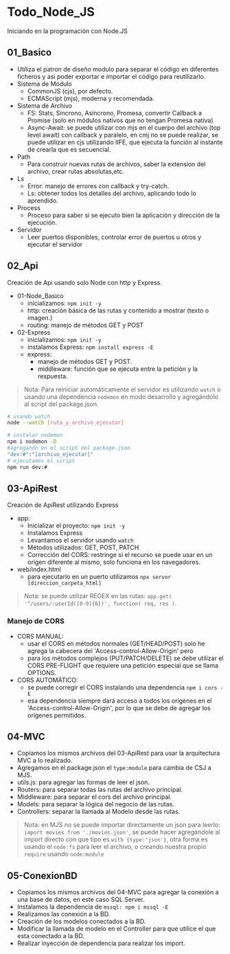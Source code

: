 # Todo_Node_JS

Iniciando en la programación con Node.JS
<!-- cSpell:disable -->

## 01_Basico
<!-- cSpell:enable -->
- Utiliza el patron de diseño modulo para separar el código en diferentes ficheros y asi poder exportar e importar el código para reutilizarlo.
- Sistema de Modulo
  - CommonJS (cjs), por defecto.
  - ECMAScript (mjs), moderna y recomendada.
- Sistema de Archivo
  - FS: Stats, Síncrono, Asíncrono, Promesa, convertir Callback a Promise (solo en módulos nativos que no tengan Promesa nativa)
  - Async-Await: se puede utilizar con mjs en el cuerpo del archivo (top level await) con callback y paralelo, en cmj no se puede realizar, se puede utilizar en cjs utilizando IIFE, que ejecuta la función al instante de crearla que es secuencial.
- Path
  - Para construir nuevas rutas de archivos, saber la extension del archivo, crear rutas absolutas,etc.
- Ls
  - Error: manejo de errores con callback y try-catch.
  - Ls: obtener todos los detalles del archivo, aplicando todo lo aprendido.
- Process
  - Proceso para saber si se ejecuto bien la aplicación y dirección de la ejecución.
- Servidor
  - Leer puertos disponibles, controlar error de puertos u otros y ejecutar el servidor

## 02_Api

Creación de Api usando solo Node con http y Express.

- 01-Node_Basico
  - inicializamos: `npm init -y`
  - http: creación básica de las rutas y contenido a mostrar (texto o imagen.)
  - routing: manejo de métodos GET y POST
- 02-Express
  - inicializamos: `npm init -y`
  - instalamos Express: `npm install express -E`
  - express:
    - manejo de métodos GET y POST.
    - middleware: función que se ejecuta entre la petición y la respuesta.

> Nota: Para reiniciar automáticamente el servidor es utilizando  `watch` o usando una dependencia `nodemon` en modo desarrollo y agregándolo al script del package.json.

```sh
# usando watch
node --watch [ruta_y_archivo_ejecutar]

# instalar nodemon
npm i nodemon -D
#agregando en el script del package.json
"dev:#":"[archivo_ejecutar]"
# ejecutamos el script
npm run dev:#
```

## 03-ApiRest

Creación de ApiRest utilizando Express

- app:
  - Inicializar el proyecto: `npm init -y`
  - Instalamos Express
  - Levantamos el servidor usando `watch`
  - Métodos utilizados: GET, POST, PATCH
  - Corrección del CORS: restringe si el recurso se puede usar en un origen diferente al mismo, solo funciona en los navegadores.
- web/index.html
  - para ejecutarlo en un puerto utilizamos `npx servor [direccion_carpeta_html]`

> Nota: se puede utilizar REGEX en las rutas: `app.get( '^/users/:userId([0-9]{6})', function( req, res )`.
>
### Manejo de CORS

- CORS MANUAL:
  - usar el CORS en métodos normales (GET/HEAD/POST) solo he agrega la cabecera del 'Access-control-Allow-Origin' pero
  - para los métodos complejos (PUT/PATCH/DELETE) se debe utilizar el CORS PRE-FLIGHT que requiere una petición especial que se llama OPTIONS.
- CORS AUTOMÁTICO:
  - se puede corregir el CORS instalando una dependencia `npm i cors -E`
  - esa dependencia siempre dará acceso a todos los orígenes en el 'Access-control-Allow-Origin', por lo que se debe de agregar los orígenes permitidos.

## 04-MVC

- Copiamos los mismos archivos del 03-ApiRest para usar la arquitectura MVC a lo realizado.
- Agregamos en el package.json el `type:module` para cambia de CSJ a MJS.
- utils.js: para agregar las formas de leer el json.
- Routers: para separar todas las rutas del archivo principal.
- Middleware: para separar el cors del archivo principal.
- Models: para separar la lógica del negocio de las rutas.
- Controllers: separar la llamada al Modelo desde las rutas.

> Nota: en MJS no se puede importar directamente un json para leerlo: `import movies from './movies.json'`, se puede hacer agregándole al import directo con que tipo es `with {type:'json'}`, otra forma es usando el `node:fs` para leer el archivo, o creando nuestra propio `require` usando `node:module`

## 05-ConexionBD

- Copiamos los mismos archivos del 04-MVC para agregar la conexión a una base de datos, en este caso SQL Server.
- Instalamos la dependencia de `mssql: npm i mssql -E`
- Realizamos las conexión a la BD.
- Creación de los modelos conectados a la BD.
- Modificar la llamada de modelo en el Controller para que utilice el que esta conectado a la BD.
- Realizar inyección de dependencia para realizar los import.
